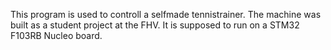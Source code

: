 This program is used to controll a selfmade tennistrainer. The machine was built as a student project at the FHV.
It is supposed to run on a STM32 F103RB Nucleo board.
